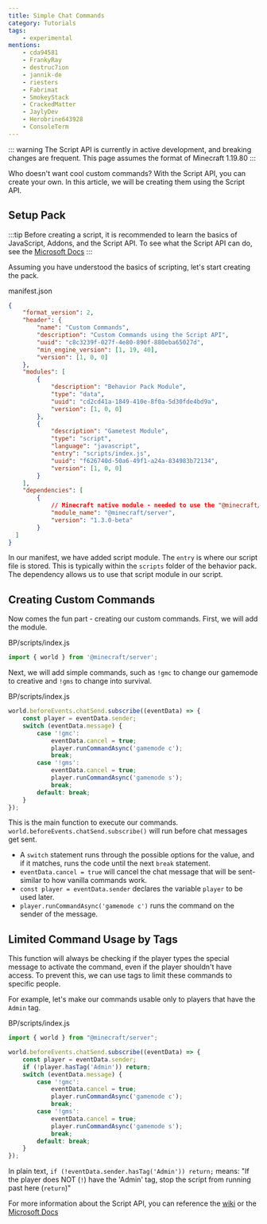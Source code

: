 ```yaml
---
title: Simple Chat Commands
category: Tutorials
tags:
    - experimental
mentions:
    - cda94581
    - FrankyRay
    - destruc7ion
    - jannik-de
    - riesters
    - Fabrimat
    - SmokeyStack
    - CrackedMatter
    - JaylyDev
    - Herobrine643928
    - ConsoleTerm
---
```


::: warning
The Script API is currently in active development, and breaking changes are frequent. This page assumes the format of Minecraft 1.19.80
:::

Who doesn't want cool custom commands? With the Script API, you can create your own. In this article, we will be creating them using the Script API.

## Setup Pack

:::tip
Before creating a script, it is recommended to learn the basics of JavaScript, Addons, and the Script API. To see what the Script API can do, see the [Microsoft Docs](https://learn.microsoft.com/en-us/minecraft/creator/scriptapi/)
:::

Assuming you have understood the basics of scripting, let's start creating the pack.

<CodeHeader>manifest.json</CodeHeader>

```json
{
	"format_version": 2,
	"header": {
		"name": "Custom Commands",
		"description": "Custom Commands using the Script API",
		"uuid": "c8c3239f-027f-4e80-890f-880eba65027d",
		"min_engine_version": [1, 19, 40],
		"version": [1, 0, 0]
	},
	"modules": [
		{
			"description": "Behavior Pack Module",
			"type": "data",
			"uuid": "cd2cd41a-1849-410e-8f0a-5d30fde4bd9a",
			"version": [1, 0, 0]
		},
		{
			"description": "Gametest Module",
			"type": "script",
			"language": "javascript",
			"entry": "scripts/index.js",
			"uuid": "f626740d-50a6-49f1-a24a-834983b72134",
			"version": [1, 0, 0]
		}
	],
	"dependencies": [
		{
			// Minecraft native module - needed to use the "@minecraft/server" module
			"module_name": "@minecraft/server",
			"version": "1.3.0-beta"
		}
  ]
}
```

In our manifest, we have added script module. The `entry` is where our script file is stored. This is typically within the `scripts` folder of the behavior pack. The dependency allows us to use that script module in our script.

<FolderView
	:paths="[
		'BP/manifest.json',
		'BP/pack_icon.png',
        'BP/scripts/index.js'
	]"
/>

## Creating Custom Commands

Now comes the fun part - creating our custom commands. First, we will add the module.

<CodeHeader>BP/scripts/index.js</CodeHeader>

```js
import { world } from '@minecraft/server';
```

Next, we will add simple commands, such as `!gmc` to change our gamemode to creative and `!gms` to change into survival.

<CodeHeader>BP/scripts/index.js</CodeHeader>

```js
world.beforeEvents.chatSend.subscribe((eventData) => {
	const player = eventData.sender;
	switch (eventData.message) {
		case '!gmc':
			eventData.cancel = true;
			player.runCommandAsync('gamemode c');
			break;
		case '!gms':
			eventData.cancel = true;
			player.runCommandAsync('gamemode s');
			break;
		default: break;
	}
});
```

This is the main function to execute our commands. `world.beforeEvents.chatSend.subscribe()` will run before chat messages get sent.

-   A `switch` statement runs through the possible options for the value, and if it matches, runs the code until the next `break` statement.
-   `eventData.cancel = true` will cancel the chat message that will be sent- similar to how vanilla commands work.
-   `const player = eventData.sender` declares the variable `player` to be used later.
-   `player.runCommandAsync('gamemode c')` runs the command on the sender of the message.

## Limited Command Usage by Tags

This function will always be checking if the player types the special message to activate the command, even if the player shouldn't have access. To prevent this, we can use tags to limit these commands to specific people.

For example, let's make our commands usable only to players that have the `Admin` tag.

<CodeHeader>BP/scripts/index.js</CodeHeader>

```js
import { world } from "@minecraft/server";

world.beforeEvents.chatSend.subscribe((eventData) => {
	const player = eventData.sender;
	if (!player.hasTag('Admin')) return;
	switch (eventData.message) {
		case '!gmc':
			eventData.cancel = true;
			player.runCommandAsync('gamemode c');
			break;
		case '!gms':
			eventData.cancel = true;
			player.runCommandAsync('gamemode s');
			break;
		default: break;
	}
});
```

In plain text, `if (!eventData.sender.hasTag('Admin')) return;` means: "If the player does NOT (`!`) have the 'Admin' tag, stop the script from running past here (`return`)"

For more information about the Script API, you can reference the [wiki](/scripting/starting-scripts.md) or the [Microsoft Docs](https://docs.microsoft.com/en-us/minecraft/creator/documents/gametestgettingstarted)
